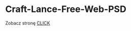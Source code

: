 # Craft-Lance-Free-Web-PSD
Zobacz stronę <a href ="https://marciniwan.github.io/Craft-Lance-Free-Web-PSD/">CLICK</a>
